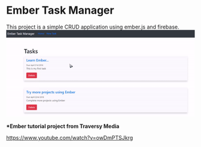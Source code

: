 # Ember Task Manager

This project is a simple CRUD application using ember.js and firebase.
![EmberTaskManagerDemo](/img/emberTasksDemo.gif) 


__*Ember tutorial project from Traversy Media__

https://www.youtube.com/watch?v=owDmPTSJkrg



